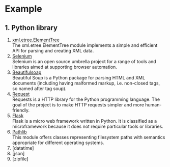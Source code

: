 # Example  


## 1. Python library    

1. [xml.etree.ElementTree](https://docs.python.org/3/library/xml.etree.elementtree.html#)  
The xml.etree.ElementTree module implements a simple and efficient API for parsing and creating XML data.  
1. [Selenium](https://www.selenium.dev/)  
Selenium is an open source umbrella project for a range of tools and libraries aimed at supporting browser automation.  
1. [Beautifulsoap](https://www.crummy.com/software/BeautifulSoup/)  
Beautiful Soup is a Python package for parsing HTML and XML documents (including having malformed markup, i.e. non-closed tags, so named after tag soup).  
1. [Request](https://github.com/psf/requests)  
Requests is a HTTP library for the Python programming language. The goal of the project is to make HTTP requests simpler and more human-friendly.   
1. [Flask](https://github.com/pallets/flask)  
Flask is a micro web framework written in Python. It is classified as a microframework because it does not require particular tools or libraries.
1. [Pathlib](https://docs.python.org/3/library/pathlib.html)  
This module offers classes representing filesystem paths with semantics appropriate for different operating systems.   
1. [datatime]  
1. [json]  
1. [zipfile]  
